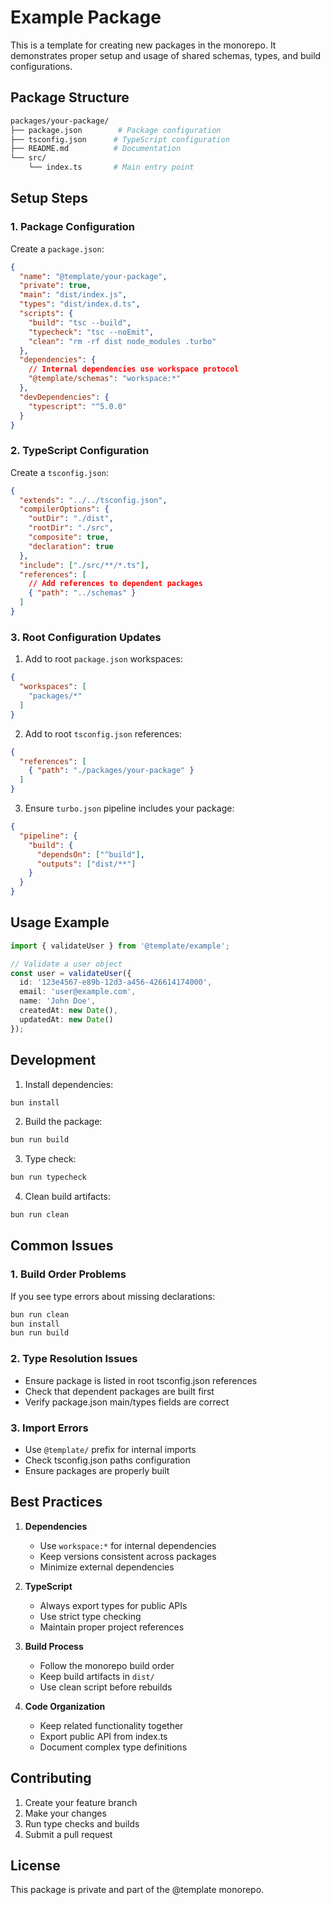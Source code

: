 # Example Package

This is a template for creating new packages in the monorepo. It demonstrates proper setup and usage of shared schemas, types, and build configurations.

## Package Structure
```bash
packages/your-package/
├── package.json        # Package configuration
├── tsconfig.json      # TypeScript configuration
├── README.md          # Documentation
└── src/
    └── index.ts       # Main entry point
```

## Setup Steps

### 1. Package Configuration
Create a `package.json`:
```json
{
  "name": "@template/your-package",
  "private": true,
  "main": "dist/index.js",
  "types": "dist/index.d.ts",
  "scripts": {
    "build": "tsc --build",
    "typecheck": "tsc --noEmit",
    "clean": "rm -rf dist node_modules .turbo"
  },
  "dependencies": {
    // Internal dependencies use workspace protocol
    "@template/schemas": "workspace:*"
  },
  "devDependencies": {
    "typescript": "^5.0.0"
  }
}
```

### 2. TypeScript Configuration
Create a `tsconfig.json`:
```json
{
  "extends": "../../tsconfig.json",
  "compilerOptions": {
    "outDir": "./dist",
    "rootDir": "./src",
    "composite": true,
    "declaration": true
  },
  "include": ["./src/**/*.ts"],
  "references": [
    // Add references to dependent packages
    { "path": "../schemas" }
  ]
}
```

### 3. Root Configuration Updates

1. Add to root `package.json` workspaces:
```json
{
  "workspaces": [
    "packages/*"
  ]
}
```

2. Add to root `tsconfig.json` references:
```json
{
  "references": [
    { "path": "./packages/your-package" }
  ]
}
```

3. Ensure `turbo.json` pipeline includes your package:
```json
{
  "pipeline": {
    "build": {
      "dependsOn": ["^build"],
      "outputs": ["dist/**"]
    }
  }
}
```

## Usage Example

```typescript
import { validateUser } from '@template/example';

// Validate a user object
const user = validateUser({
  id: '123e4567-e89b-12d3-a456-426614174000',
  email: 'user@example.com',
  name: 'John Doe',
  createdAt: new Date(),
  updatedAt: new Date()
});
```

## Development

1. Install dependencies:
```bash
bun install
```

2. Build the package:
```bash
bun run build
```

3. Type check:
```bash
bun run typecheck
```

4. Clean build artifacts:
```bash
bun run clean
```

## Common Issues

### 1. Build Order Problems
If you see type errors about missing declarations:
```bash
bun run clean
bun install
bun run build
```

### 2. Type Resolution Issues
- Ensure package is listed in root tsconfig.json references
- Check that dependent packages are built first
- Verify package.json main/types fields are correct

### 3. Import Errors
- Use `@template/` prefix for internal imports
- Check tsconfig.json paths configuration
- Ensure packages are properly built

## Best Practices

1. **Dependencies**
   - Use `workspace:*` for internal dependencies
   - Keep versions consistent across packages
   - Minimize external dependencies

2. **TypeScript**
   - Always export types for public APIs
   - Use strict type checking
   - Maintain proper project references

3. **Build Process**
   - Follow the monorepo build order
   - Keep build artifacts in `dist/`
   - Use clean script before rebuilds

4. **Code Organization**
   - Keep related functionality together
   - Export public API from index.ts
   - Document complex type definitions

## Contributing

1. Create your feature branch
2. Make your changes
3. Run type checks and builds
4. Submit a pull request

## License

This package is private and part of the @template monorepo.